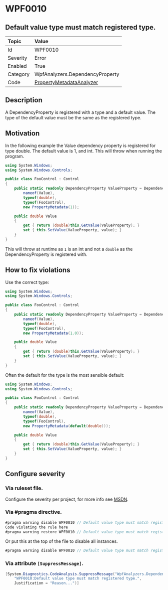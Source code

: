 # WPF0010
## Default value type must match registered type.

| Topic    | Value
| :--      | :--
| Id       | WPF0010
| Severity | Error
| Enabled  | True
| Category | WpfAnalyzers.DependencyProperty
| Code     | [PropertyMetadataAnalyzer]([PropertyMetadataAnalyzer](https://github.com/DotNetAnalyzers/WpfAnalyzers/blob/master/WpfAnalyzers/Analyzers/PropertyMetadataAnalyzer.cs))

## Description

A DependencyProperty is registered with a type and a default value. The type of the default value must be the same as the registered type.

## Motivation

In the following example the Value dependency property is registered for type double. The default value is 1, and int. This will throw when running the program.

```C#
using System.Windows;
using System.Windows.Controls;

public class FooControl : Control
{
    public static readonly DependencyProperty ValueProperty = DependencyProperty.Register(
        nameof(Value),
        typeof(double),
        typeof(FooControl),
        new PropertyMetadata(1));

    public double Value
    {
        get { return (double)this.GetValue(ValueProperty); }
        set { this.SetValue(ValueProperty, value); }
    }
}
```

This will throw at runtime as `1` is an int and not a `double` as the DependencyProperty is registered with.

## How to fix violations

Use the correct type:

```C#
using System.Windows;
using System.Windows.Controls;

public class FooControl : Control
{
    public static readonly DependencyProperty ValueProperty = DependencyProperty.Register(
        nameof(Value),
        typeof(double),
        typeof(FooControl),
        new PropertyMetadata(1.0));

    public double Value
    {
        get { return (double)this.GetValue(ValueProperty); }
        set { this.SetValue(ValueProperty, value); }
    }
}
```

Often the default for the type is the most sensible default:

```C#
using System.Windows;
using System.Windows.Controls;

public class FooControl : Control
{
    public static readonly DependencyProperty ValueProperty = DependencyProperty.Register(
        nameof(Value),
        typeof(double),
        typeof(FooControl),
        new PropertyMetadata(default(double)));

    public double Value
    {
        get { return (double)this.GetValue(ValueProperty); }
        set { this.SetValue(ValueProperty, value); }
    }
}
```

<!-- start generated config severity -->
## Configure severity

### Via ruleset file.

Configure the severity per project, for more info see [MSDN](https://msdn.microsoft.com/en-us/library/dd264949.aspx).

### Via #pragma directive.
```C#
#pragma warning disable WPF0010 // Default value type must match registered type.
Code violating the rule here
#pragma warning restore WPF0010 // Default value type must match registered type.
```

Or put this at the top of the file to disable all instances.
```C#
#pragma warning disable WPF0010 // Default value type must match registered type.
```

### Via attribute `[SuppressMessage]`.

```C#
[System.Diagnostics.CodeAnalysis.SuppressMessage("WpfAnalyzers.DependencyProperty", 
    "WPF0010:Default value type must match registered type.", 
    Justification = "Reason...")]
```
<!-- end generated config severity -->